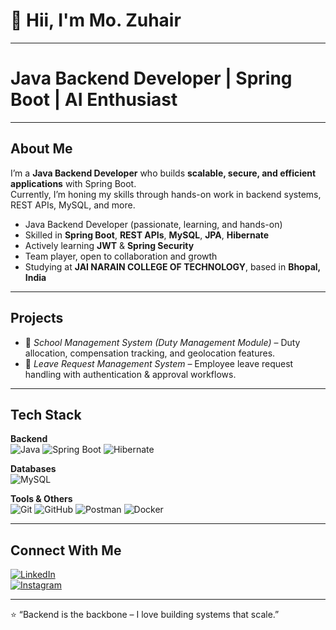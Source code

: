 # 👋 Hii, I'm **Mo. Zuhair**
---

#  Java Backend Developer | Spring Boot | AI Enthusiast

---

##  About Me

I’m a **Java Backend Developer** who builds **scalable, secure, and efficient applications** with Spring Boot.  
Currently, I’m honing my skills through hands-on work in backend systems, REST APIs, MySQL, and more.  

-  Java Backend Developer (passionate, learning, and hands-on)  
-  Skilled in **Spring Boot**, **REST APIs**, **MySQL**, **JPA**, **Hibernate**  
-  Actively learning **JWT** & **Spring Security**  
-  Team player, open to collaboration and growth  
-  Studying at **JAI NARAIN COLLEGE OF TECHNOLOGY**, based in **Bhopal, India**

---

##  Projects

- 🏫 *School Management System (Duty Management Module)* – Duty allocation, compensation tracking, and geolocation features.  
- 📝 *Leave Request Management System* – Employee leave request handling with authentication & approval workflows.

---

##  Tech Stack

**Backend**  
![Java](https://img.shields.io/badge/java-%23ED8B00.svg?style=for-the-badge&logo=openjdk&logoColor=white) ![Spring Boot](https://img.shields.io/badge/springboot-%236DB33F.svg?style=for-the-badge&logo=springboot&logoColor=white) ![Hibernate](https://img.shields.io/badge/Hibernate-59666C?style=for-the-badge&logo=Hibernate&logoColor=white)

**Databases**  
![MySQL](https://img.shields.io/badge/mysql-4479A1.svg?style=for-the-badge&logo=mysql&logoColor=white)

**Tools & Others**  
![Git](https://img.shields.io/badge/git-%23F05033.svg?style=for-the-badge&logo=git&logoColor=white) ![GitHub](https://img.shields.io/badge/github-%23121011.svg?style=for-the-badge&logo=github&logoColor=white) ![Postman](https://img.shields.io/badge/Postman-FF6C37?style=for-the-badge&logo=postman&logoColor=white) ![Docker](https://img.shields.io/badge/Docker-2496ED.svg?style=for-the-badge&logo=docker&logoColor=white)

---

##  Connect With Me

[![LinkedIn](https://img.shields.io/badge/LinkedIn-%230077B5.svg?logo=linkedin&logoColor=white)](https://www.linkedin.com/in/mo-zuhair-159a22249/)  
[![Instagram](https://img.shields.io/badge/Instagram-%23E4405F.svg?logo=Instagram&logoColor=white)](https://www.instagram.com/mr.zuhair.24?igsh=cW1saGtkYm5oZnZm)

---

⭐ “Backend is the backbone – I love building systems that scale.”
